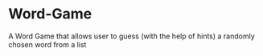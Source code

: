 # Word-Game
A Word Game that allows user to guess (with the help of hints) a randomly chosen word from a list 
